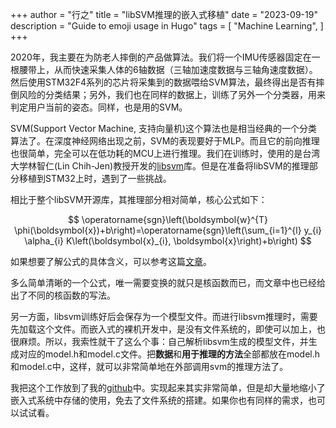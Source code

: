 +++
author = "行之"
title = "libSVM推理的嵌入式移植"
date = "2023-09-19"
description = "Guide to emoji usage in Hugo"
tags = [
    "Machine Learning",
]
+++

2020年，我主要在为防老人摔倒的产品做算法。我们将一个IMU传感器固定在一根腰带上，从而快速采集人体的6轴数据（三轴加速度数据与三轴角速度数据）。然后使用STM32F4系列的芯片将采集到的数据喂给SVM算法，最终得出是否有摔倒风险的分类结果；另外，我们也在同样的数据上，训练了另外一个分类器，用来判定用户当前的姿态。同样，也是用的SVM。

SVM(Support Vector Machine, 支持向量机)这个算法也是相当经典的一个分类算法了。在深度神经网络出现之前，SVM的表现要好于MLP。而且它的前向推理也很简单，完全可以在低功耗的MCU上进行推理。我们在训练时，使用的是台湾大学林智仁(Lin Chih-Jen)教授开发的[libsvm](https://www.csie.ntu.edu.tw/~cjlin/libsvm/)库。但是在准备将libSVM的推理部分移植到STM32上时，遇到了一些挑战。

相比于整个libSVM开源库，其推理部分相对简单，核心公式如下：

$$
\operatorname{sgn}\left(\boldsymbol{w}^{T} \phi(\boldsymbol{x})+b\right)=\operatorname{sgn}\left(\sum_{i=1}^{l} y_{i} \alpha_{i} K\left(\boldsymbol{x}_{i}, \boldsymbol{x}\right)+b\right)
$$

如果想要了解公式的具体含义，可以参考这篇[文章](https://www.csie.ntu.edu.tw/~cjlin/papers/libsvm.pdf)。

多么简单清晰的一个公式，唯一需要变换的就只是核函数而已，而文章中也已经给出了不同的核函数的写法。

另一方面，libsvm训练好后会保存为一个模型文件。而进行libsvm推理时，需要先加载这个文件。而嵌入式的裸机开发中，是没有文件系统的，即使可以加上，也很麻烦。所以，我索性就干了这么个事：自己解析libsvm生成的模型文件，并生成对应的model.h和model.c文件。把**数据**和**用于推理的方法**全部都放在model.h和model.c中，这样，就可以非常简单地在外部调用svm的推理方法了。

我把这个工作放到了我的[github](https://github.com/zhongcheng0519/libsvm_for_embeded)中。实现起来其实非常简单，但是却大量地缩小了嵌入式系统中存储的使用，免去了文件系统的搭建。如果你也有同样的需求，也可以试试看。